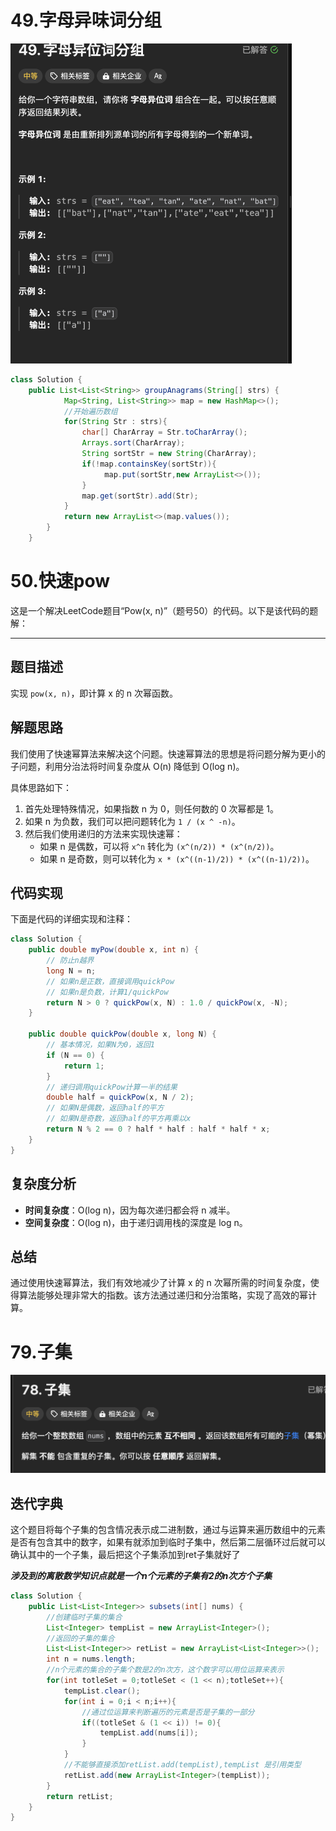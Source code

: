 # 49.字母异味词分组

<img src="https://raw.githubusercontent.com/xiechen274/ChenCsNote/images/images/image-20240709235915301.png" alt="image-20240709235915301" style="zoom:50%;" />

```java
class Solution {
    public List<List<String>> groupAnagrams(String[] strs) {
            Map<String, List<String>> map = new HashMap<>();
            //开始遍历数组
            for(String Str : strs){
                char[] CharArray = Str.toCharArray();
                Arrays.sort(CharArray);
                String sortStr = new String(CharArray);
                if(!map.containsKey(sortStr)){
                     map.put(sortStr,new ArrayList<>());
                }
                map.get(sortStr).add(Str);
            }
            return new ArrayList<>(map.values());
        }
    }

```



# 50.快速pow

这是一个解决LeetCode题目“Pow(x, n)”（题号50）的代码。以下是该代码的题解：

---

## 题目描述
实现 `pow(x, n)`，即计算 x 的 n 次幂函数。

## 解题思路

我们使用了快速幂算法来解决这个问题。快速幂算法的思想是将问题分解为更小的子问题，利用分治法将时间复杂度从 O(n) 降低到 O(log n)。

具体思路如下：
1. 首先处理特殊情况，如果指数 n 为 0，则任何数的 0 次幂都是 1。
2. 如果 n 为负数，我们可以把问题转化为 `1 / (x ^ -n)`。
3. 然后我们使用递归的方法来实现快速幂：
   - 如果 n 是偶数，可以将 `x^n` 转化为 `(x^(n/2)) * (x^(n/2))`。
   - 如果 n 是奇数，则可以转化为 `x * (x^((n-1)/2)) * (x^((n-1)/2))`。

## 代码实现

下面是代码的详细实现和注释：

```java
class Solution {
    public double myPow(double x, int n) {
        // 防止n越界
        long N = n;
        // 如果n是正数，直接调用quickPow
        // 如果n是负数，计算1/quickPow
        return N > 0 ? quickPow(x, N) : 1.0 / quickPow(x, -N);
    }

    public double quickPow(double x, long N) {
        // 基本情况，如果N为0，返回1
        if (N == 0) {
            return 1;
        }
        // 递归调用quickPow计算一半的结果
        double half = quickPow(x, N / 2);
        // 如果N是偶数，返回half的平方
        // 如果N是奇数，返回half的平方再乘以x
        return N % 2 == 0 ? half * half : half * half * x;
    }
}
```

## 复杂度分析

- **时间复杂度**：O(log n)，因为每次递归都会将 n 减半。
- **空间复杂度**：O(log n)，由于递归调用栈的深度是 log n。

## 总结

通过使用快速幂算法，我们有效地减少了计算 x 的 n 次幂所需的时间复杂度，使得算法能够处理非常大的指数。该方法通过递归和分治策略，实现了高效的幂计算。

# 79.子集

![image-20240710234656048](https://raw.githubusercontent.com/xiechen274/ChenCsNote/images/images/image-20240710234656048.png)

## 迭代字典

这个题目将每个子集的包含情况表示成二进制数，通过与运算来遍历数组中的元素是否有包含其中的数字，如果有就添加到临时子集中，然后第二层循环过后就可以确认其中的一个子集，最后把这个子集添加到ret子集就好了

***涉及到的离散数学知识点就是一个n个元素的子集有2的n次方个子集***

```java
class Solution {
    public List<List<Integer>> subsets(int[] nums) {
        //创建临时子集的集合
        List<Integer> tempList = new ArrayList<Integer>();
        //返回的子集的集合
        List<List<Integer>> retList = new ArrayList<List<Integer>>();
        int n = nums.length;
        //n个元素的集合的子集个数是2的n次方，这个数字可以用位运算来表示
        for(int totleSet = 0;totleSet < (1 << n);totleSet++){
            tempList.clear();
            for(int i = 0;i < n;i++){
                //通过位运算来判断遍历的元素是否是子集的一部分
                if((totleSet & (1 << i)) != 0){
                    tempList.add(nums[i]);
                }
            }
            //不能够直接添加retList.add(tempList),tempList 是引用类型
            retList.add(new ArrayList<Integer>(tempList));
        }
        return retList;
    }
}
```

